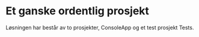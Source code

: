 # Et ganske ordentlig prosjekt

Løsningen har består av to prosjekter, ConsoleApp og et test prosjekt Tests.